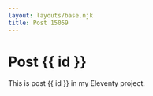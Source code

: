 ```yaml
---
layout: layouts/base.njk
title: Post 15059
---
```


# Post {{ id }}

This is post {{ id }} in my Eleventy project.
